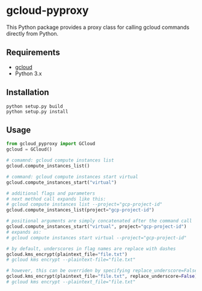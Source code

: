 # gcloud-pyproxy

This Python package provides a proxy class for calling gcloud commands directly from Python.

## Requirements

- [gcloud](https://cloud.google.com/sdk/gcloud/)
- Python 3.x

## Installation

```console
python setup.py build
python setup.py install
```

## Usage

```python
from gcloud_pyproxy import GCloud
gcloud = GCloud()

# comamnd: gcloud compute instances list
gcloud.compute_instances_list()

# command: gcloud compute instances start virtual
gcloud.compute_instances_start("virtual")

# additional flags and parameters
# next method call expands like this:
# gcloud compute instances list --project="gcp-project-id"
gcloud.compute_instances_list(project="gcp-project-id")

# positional arguments are simply concatenated after the command call
gcloud.compute_instances_start("virtual", project="gcp-project-id")
# expands as:
# gcloud compute instances start virtual --project="gcp-project-id"

# by default, underscores in flag names are replace with dashes
gcloud.kms_encrypt(plaintext_file="file.txt")
# gcloud kms encrypt --plaintext-file="file.txt"

# however, this can be overriden by specifying replace_underscore=False
gcloud.kms_encrypt(plaintext_file="file.txt", replace_underscore=False)
# gcloud kms encrypt --plaintext_file="file.txt"
```
